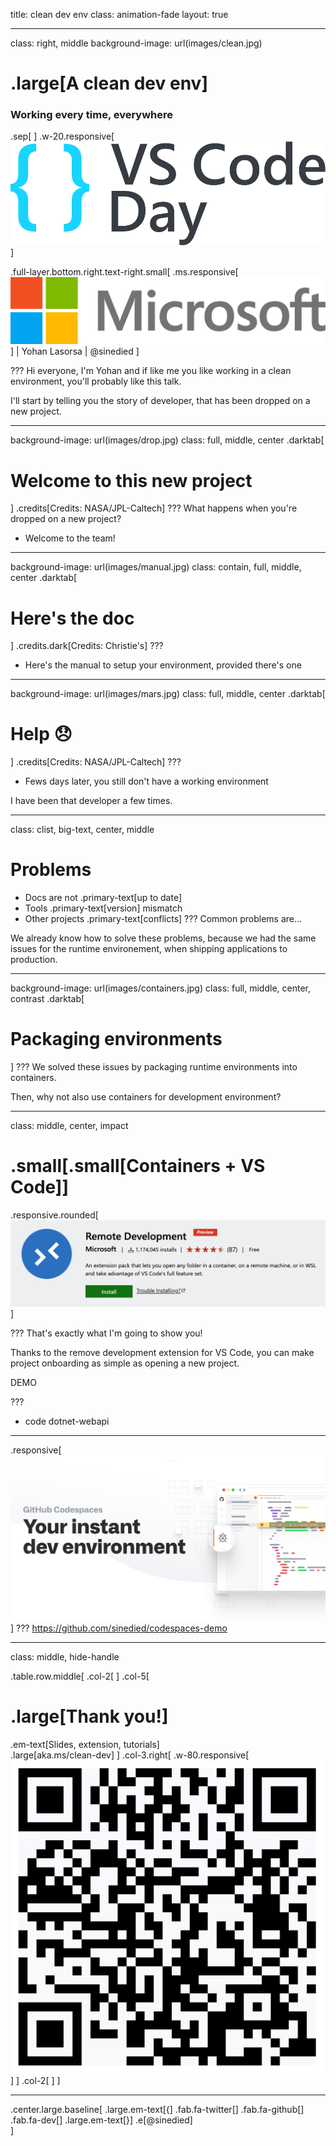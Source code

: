 title: clean dev env
class: animation-fade
layout: true

<!-- 
Un environnement de dev propre et qui marche a tout les coups!

Vous n'avez jamais rêvé de pouvoir cloisonner parfaitement l'environnement
de chaque projet? Et de pouvoir le partager facilement, pour ne rien avoir à
faire lorsqu'un nouvel arrivant débarque sur votre projet?

C'est maintenant possible avec l'extension Remote Development de Visual Studio
Code! Venez découvrir comment tout ca fonctionne en live, et tout ca en gardant
ma machine propre :)

1. Slides
2. cd demo/donet
3. code-insiders .
4. disable all ext workspace + enable only remote dev extension
5. show icon in bottom left
6. add dev container for .net 2.1
7. show dockerfile
8. show .devcontainer config
9. init dotnet: dotnet new webapi
10: dotnet run, url https://localhost:5001/api/values
11. oups, port not exposed! -> forward port
12. show port to enable in .devcontainer config
13. talk about extension

-->

---
class: right, middle
background-image: url(images/clean.jpg)
# .large[A **clean** dev env]
### Working every time, everywhere
.sep[
]
.w-20.responsive[![](images/vscode-day.svg)]

.full-layer.bottom.right.text-right.small[
  .ms.responsive[![](images/ms-full-logo.svg)]
  |
  Yohan Lasorsa
  |
  @sinedied
]

???
Hi everyone, I'm Yohan and if like me you like working in a clean environment, you'll probably like this talk.

I'll start by telling you the story of developer, that has been dropped on a new project.

---

background-image: url(images/drop.jpg)
class: full, middle, center
.darktab[
# Welcome to this new project
]
.credits[Credits: NASA/JPL-Caltech]
???
What happens when you're dropped on a new project?

- Welcome to the team!

---

background-image: url(images/manual.jpg)
class: contain, full, middle, center
.darktab[
# Here's the doc
]
.credits.dark[Credits: Christie's]
???
- Here's the manual to setup your environment, provided there's one

---

background-image: url(images/mars.jpg)
class: full, middle, center
.darktab[
# Help 😞
]
.credits[Credits: NASA/JPL-Caltech]
???
- Fews days later, you still don't have a working environment

I have been that developer a few times.

---

class: clist, big-text, center, middle

# Problems

- Docs are not .primary-text[up to date]
- Tools .primary-text[version] mismatch
- Other projects .primary-text[conflicts]
???
Common problems are...

We already know how to solve these problems, because we had the same issues for the runtime environement, when shipping applications to production.

---

background-image: url(images/containers.jpg)
class: full, middle, center, contrast
.darktab[
# Packaging environments
]
???
We solved these issues by packaging runtime environments into containers.

Then, why not also use containers for development environment?

---
class: middle, center, impact
# .small[.small[Containers + VS Code]]
.responsive.rounded[![](images/remote-dev.png)]

???
That's exactly what I'm going to show you!

Thanks to the remove development extension for VS Code, you can make project onboarding as simple as opening a new project.

DEMO

???
- code dotnet-webapi

---

.responsive[![](images/codespaces.png)]
???
https://github.com/sinedied/codespaces-demo

---

class: middle, hide-handle

.table.row.middle[
.col-2[
]
.col-5[
# .large[Thank you!]
.em-text[Slides, extension, tutorials]<br> .large[aka.ms/clean-dev]
]
.col-3.right[
  .w-80.responsive[![](images/qr.png)]
]
.col-2[
]
]
<hr class="hr-right blue more-space">

.center.large.baseline[
.large.em-text[{]
.fab.fa-twitter[] .fab.fa-github[] .fab.fa-dev[]
.large.em-text[}] .e[@sinedied]<br>
]
